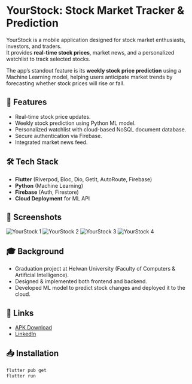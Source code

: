 # YourStock: Stock Market Tracker & Prediction

YourStock is a mobile application designed for stock market enthusiasts, investors, and traders.  
It provides **real-time stock prices**, market news, and a personalized watchlist to track selected stocks.

The app’s standout feature is its **weekly stock price prediction** using a Machine Learning model, helping users anticipate market trends by forecasting whether stock prices will rise or fall.

## 🚀 Features
- Real-time stock price updates.
- Weekly stock prediction using Python ML model.
- Personalized watchlist with cloud-based NoSQL document database.
- Secure authentication via Firebase.
- Integrated market news feed.

## 🛠 Tech Stack
- **Flutter** (Riverpod, Bloc, Dio, GetIt, AutoRoute, Firebase)
- **Python** (Machine Learning)
- **Firebase** (Auth, Firestore)
- **Cloud Deployment** for ML API

## 📱 Screenshots
![YourStock 1](https://github.com/user-attachments/assets/ccd1c2b0-8bde-41b2-8057-8745e233ac1e)
![YourStock 2](https://github.com/user-attachments/assets/700632fa-5874-4160-bf8e-e8ccb5081d43)
![YourStock 3](https://github.com/user-attachments/assets/20a995a9-0172-4d30-bd31-d28e42f6a1ab)
![YourStock 4](https://github.com/user-attachments/assets/ae220109-e239-4109-8b4a-38b5f1507f6a)


## 🎓 Background
- Graduation project at Helwan University (Faculty of Computers & Artificial Intelligence).
- Designed & implemented both frontend and backend.
- Developed ML model to predict stock changes and deployed it to the cloud.

## 📎 Links
- [APK Download](https://drive.google.com/file/d/1UIduq13m9TkIeeTGJ6YK-OTwuH9KHIfa/view?usp=sharing)
- [LinkedIn](https://linkedin.com/in/ahmed-elsayed-36880821a)

## 📥 Installation
```bash
flutter pub get
flutter run
